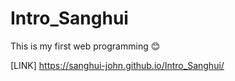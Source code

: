 # Intro_Sanghui
This is my first web programming 😊

[LINK]
https://sanghui-john.github.io/Intro_Sanghui/
